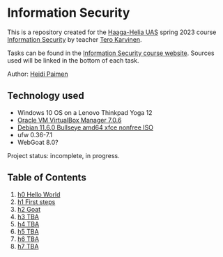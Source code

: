 # Information Security

This is a repository created for the [Haaga-Helia UAS](https://www.haaga-helia.fi/en) spring 2023 course [Information Security](https://terokarvinen.com/2023/information-security-2023/) by teacher [Tero Karvinen](https://terokarvinen.com/).

Tasks can be found in the [Information Security course website](https://terokarvinen.com/2023/information-security-2023/?f=moodle#homework).
Sources used will be linked in the bottom of each task.

Author: [Heidi Paimen](mailto:heidi.paimen@gmail.com)

## Technology used

* Windows 10 OS on a Lenovo Thinkpad Yoga 12
* [Oracle VM VirtualBox Manager 7.0.6](https://www.oracle.com/virtualization/technologies/vm/downloads/virtualbox-downloads.html)
* [Debian 11.6.0 Bullseye amd64 xfce nonfree ISO](https://cdimage.debian.org/images/unofficial/non-free/images-including-firmware/current-live/amd64/iso-hybrid/)
* ufw 0.36-7.1
* WebGoat 8.0?

Project status: incomplete, in progress.

## Table of Contents

1. [h0 Hello World](https://github.com/heipaipai/heipairepo/blob/main/template.md)
2. [h1 First steps](https://github.com/heipaipai/heipairepo/blob/main/h1.md)
3. [h2 Goat](https://github.com/heipaipai/heipairepo/blob/main/h2.md)
4. [h3 TBA]()
5. [h4 TBA]()
6. [h5 TBA]()
7. [h6 TBA]()
8. [h7 TBA]()
